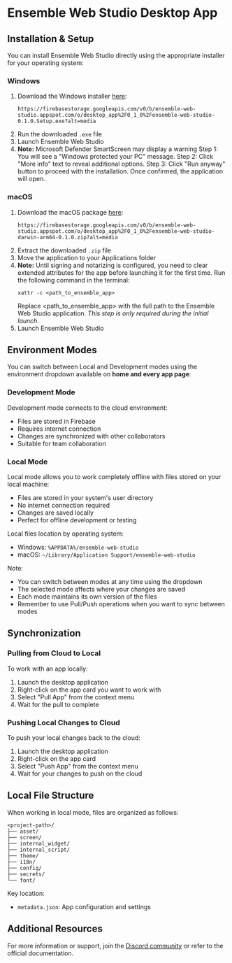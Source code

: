 # Ensemble Web Studio Desktop App

## Installation & Setup

You can install Ensemble Web Studio directly using the appropriate installer for your operating system:

### Windows
1. Download the Windows installer [here](https://firebasestorage.googleapis.com/v0/b/ensemble-web-studio.appspot.com/o/desktop_app%2F0_1_0%2Fensemble-web-studio-0.1.0.Setup.exe?alt=media):
   ```
   https://firebasestorage.googleapis.com/v0/b/ensemble-web-studio.appspot.com/o/desktop_app%2F0_1_0%2Fensemble-web-studio-0.1.0.Setup.exe?alt=media
   ```
2. Run the downloaded `.exe` file
3. Launch Ensemble Web Studio
4. **Note:** Microsoft Defender SmartScreen may display a warning
Step 1: You will see a "Windows protected your PC" message.
Step 2: Click "More info" text to reveal additional options.
Step 3: Click "Run anyway" button to proceed with the installation.
Once confirmed, the application will open.

### macOS
1. Download the macOS package [here](https://firebasestorage.googleapis.com/v0/b/ensemble-web-studio.appspot.com/o/desktop_app%2F0_1_0%2Fensemble-web-studio-darwin-arm64-0.1.0.zip?alt=media):
   ```
   https://firebasestorage.googleapis.com/v0/b/ensemble-web-studio.appspot.com/o/desktop_app%2F0_1_0%2Fensemble-web-studio-darwin-arm64-0.1.0.zip?alt=media
   ```
2. Extract the downloaded `.zip` file
3. Move the application to your Applications folder
4. **Note:** Until signing and notarizing is configured, you need to clear extended attributes for the app before launching it for the first time. Run the following command in the terminal:
   ```
   xattr -c <path_to_ensemble_app>
   ```
   Replace <path_to_ensemble_app> with the full path to the Ensemble Web Studio application. *This step is only required during the initial launch.*
5. Launch Ensemble Web Studio

## Environment Modes

You can switch between Local and Development modes using the environment dropdown available on **home and every app page**:

### Development Mode

Development mode connects to the cloud environment:

- Files are stored in Firebase
- Requires internet connection
- Changes are synchronized with other collaborators
- Suitable for team collaboration

### Local Mode

Local mode allows you to work completely offline with files stored on your local machine:

- Files are stored in your system's user directory
- No internet connection required
- Changes are saved locally
- Perfect for offline development or testing

Local files location by operating system:
- Windows: `%APPDATA%/ensemble-web-studio`
- macOS: `~/Library/Application Support/ensemble-web-studio`

Note: 
- You can switch between modes at any time using the dropdown
- The selected mode affects where your changes are saved
- Each mode maintains its own version of the files
- Remember to use Pull/Push operations when you want to sync between modes

## Synchronization

### Pulling from Cloud to Local

To work with an app locally:
1. Launch the desktop application
2. Right-click on the app card you want to work with
3. Select "Pull App" from the context menu
4. Wait for the pull to complete

### Pushing Local Changes to Cloud

To push your local changes back to the cloud:
1. Launch the desktop application
2. Right-click on the app card
3. Select "Push App" from the context menu
4. Wait for your changes to push on the cloud

## Local File Structure

When working in local mode, files are organized as follows:

```
<project-path>/
├── asset/
├── screen/
├── internal_widget/
├── internal_script/
├── theme/
├── i18n/
├── config/
├── secrets/
└── font/
```

Key location:
- `metadata.json`: App configuration and settings

## Additional Resources

For more information or support, join the [Discord community](https://discord.gg/cEHkJTmn75) or refer to the official documentation.